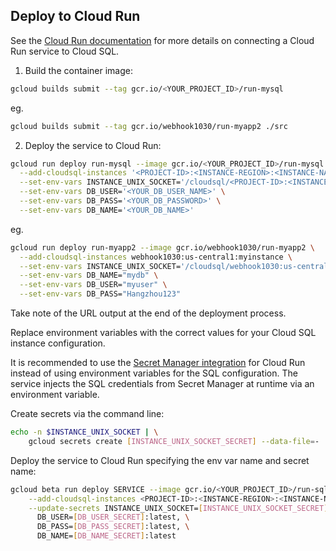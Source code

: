 
## Deploy to Cloud Run

See the [Cloud Run documentation](https://cloud.google.com/sql/docs/mysql/connect-run)
for more details on connecting a Cloud Run service to Cloud SQL.

1. Build the container image:

```sh
gcloud builds submit --tag gcr.io/<YOUR_PROJECT_ID>/run-mysql
```

eg.
```sh
gcloud builds submit --tag gcr.io/webhook1030/run-myapp2 ./src
```

2. Deploy the service to Cloud Run:

```sh
gcloud run deploy run-mysql --image gcr.io/<YOUR_PROJECT_ID>/run-mysql \
  --add-cloudsql-instances '<PROJECT-ID>:<INSTANCE-REGION>:<INSTANCE-NAME>' \
  --set-env-vars INSTANCE_UNIX_SOCKET='/cloudsql/<PROJECT-ID>:<INSTANCE-REGION>:<INSTANCE-NAME>' \
  --set-env-vars DB_USER='<YOUR_DB_USER_NAME>' \
  --set-env-vars DB_PASS='<YOUR_DB_PASSWORD>' \
  --set-env-vars DB_NAME='<YOUR_DB_NAME>'
```
eg.
```sh
gcloud run deploy run-myapp2 --image gcr.io/webhook1030/run-myapp2 \
  --add-cloudsql-instances webhook1030:us-central1:myinstance \
  --set-env-vars INSTANCE_UNIX_SOCKET='/cloudsql/webhook1030:us-central1:myinstance' \
  --set-env-vars DB_NAME="mydb" \
  --set-env-vars DB_USER="myuser" \
  --set-env-vars DB_PASS="Hangzhou123"
```

Take note of the URL output at the end of the deployment process.

Replace environment variables with the correct values for your Cloud SQL
instance configuration.

It is recommended to use the [Secret Manager integration](https://cloud.google.com/run/docs/configuring/secrets) for Cloud Run instead
of using environment variables for the SQL configuration. The service injects the SQL credentials from
Secret Manager at runtime via an environment variable.

Create secrets via the command line:
```sh
echo -n $INSTANCE_UNIX_SOCKET | \
    gcloud secrets create [INSTANCE_UNIX_SOCKET_SECRET] --data-file=-
```

Deploy the service to Cloud Run specifying the env var name and secret name:
```sh
gcloud beta run deploy SERVICE --image gcr.io/<YOUR_PROJECT_ID>/run-sql \
    --add-cloudsql-instances <PROJECT-ID>:<INSTANCE-REGION>:<INSTANCE-NAME> \
    --update-secrets INSTANCE_UNIX_SOCKET=[INSTANCE_UNIX_SOCKET_SECRET]:latest,\
      DB_USER=[DB_USER_SECRET]:latest, \
      DB_PASS=[DB_PASS_SECRET]:latest, \
      DB_NAME=[DB_NAME_SECRET]:latest
```
